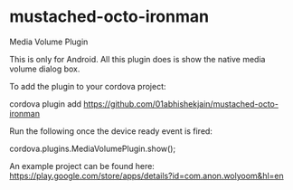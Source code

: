 # mustached-octo-ironman
Media Volume Plugin

This is only for Android. All this plugin does is show the native media volume dialog box.

To add the plugin to your cordova project:

cordova plugin add https://github.com/01abhishekjain/mustached-octo-ironman

Run the following once the device ready event is fired:

cordova.plugins.MediaVolumePlugin.show();

An example project can be found here: https://play.google.com/store/apps/details?id=com.anon.wolyoom&hl=en

